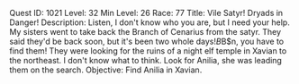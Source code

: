 Quest ID: 1021
Level: 32
Min Level: 26
Race: 77
Title: Vile Satyr! Dryads in Danger!
Description: Listen, I don't know who you are, but I need your help. My sisters went to take back the Branch of Cenarius from the satyr. They said they'd be back soon, but it's been two whole days!$B$B$n, you have to find them! They were looking for the ruins of a night elf temple in Xavian to the northeast. I don't know what to think. Look for Anilia, she was leading them on the search.
Objective: Find Anilia in Xavian.
